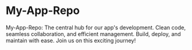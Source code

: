 # My-App-Repo
My-App-Repo: The central hub for our app's development. Clean code, seamless collaboration, and efficient management. Build, deploy, and maintain with ease. Join us on this exciting journey!
